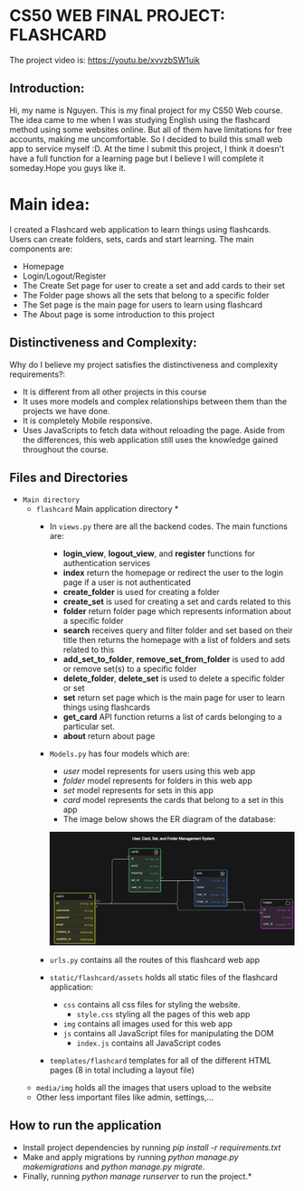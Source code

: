 # CS50 WEB FINAL PROJECT: FLASHCARD

The project video is: https://youtu.be/xvvzbSW1uik

## Introduction:
Hi, my name is Nguyen. This is my final project for my CS50 Web course. The idea came to me when I was studying English using the flashcard method using some websites online. But all of them have limitations for free accounts, making me uncomfortable. So I decided to build this small web app to service myself :D. At the time I submit this project, I think it doesn't have a full function for a learning page but I believe I will complete it someday.Hope you guys like it.

# Main idea:

I created a Flashcard web application to learn things using flashcards. Users can create folders, sets, cards and start learning. The main components are:

* Homepage
* Login/Logout/Register
* The Create Set page for user to create a set and add cards to their set
* The Folder page shows all the sets that belong to a specific folder
* The Set page is the main page for users to learn using flashcard
* The About page is some introduction to this project

## Distinctiveness and Complexity:
Why do I believe my project satisfies the distinctiveness and complexity requirements?:
* It is different from all other projects in this course
* It uses more models and complex relationships between them than the projects we have done.
* It is completely Mobile responsive.
* Uses JavaScripts to fetch data without reloading the page.
Aside from the differences, this web application still uses the knowledge gained throughout the course.

## Files and Directories
* `Main directory`
   * `flashcard` Main application directory
      *
      * In `views.py` there are all the backend codes. The main functions are:
          * **login_view**, **logout_view**, and **register** functions for authentication services
          * **index** return the homepage or redirect the user to the login page if a user is not authenticated
          * **create_folder** is used for creating a folder
          * **create_set** is used for creating a set and cards related to this
          * **folder** return folder page which represents information about a specific folder
          * **search** receives query and filter folder and set based on their title then returns the homepage with a list of folders and sets related to this
          * **add_set_to_folder**, **remove_set_from_folder** is used to add or remove set(s) to a specific folder
          * **delete_folder**, **delete_set** is used to delete a specific folder or set
          * **set** return set page which is the main page for user to learn things using flashcards
          * **get_card** API function returns a list of cards belonging to a particular set.
          * **about** return about page

      * `Models.py` has four models which are:
          * *user* model represents for users using this web app
          * *folder* model represents for folders in this web app
          * *set* model represents for sets in this app
          * *card* model represents the cards that belong to a set in this app
          * The image below shows the ER diagram of the database:

          ![Flashcard database](flashcard-database.png)
      * `urls.py` contains all the routes of this flashcard web app
      * `static/flashcard/assets` holds all static files of the flashcard application:
          * `css` contains all css files for styling the website.
            * `style.css` styling all the pages of this web app
          * `img` contains all images used for this web app
          * `js` contains all JavaScript files for manipulating the DOM
            * `index.js` contains all JavaScript codes
      * `templates/flashcard` templates for all of the different HTML pages (8 in total including a layout file)
  * `media/img` holds all the images that users upload to the website
  * Other less important files like admin, settings,...

## How to run the application
* Install project dependencies by running *pip install -r requirements.txt*
* Make and apply migrations by running *python manage.py makemigrations* and *python manage.py migrate.*
* Finally, running  *python manage runserver* to run the project.*
